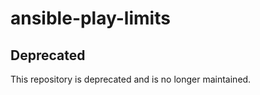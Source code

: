 ansible-play-limits
===================

Deprecated
----------

This repository is deprecated and is no longer maintained.
